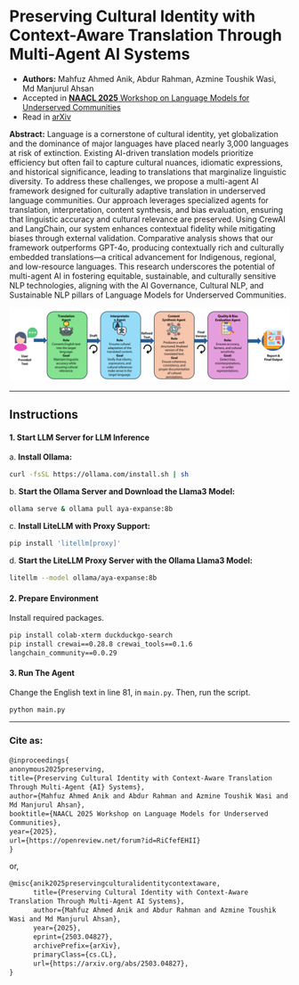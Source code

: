 # **Preserving Cultural Identity with Context-Aware Translation Through Multi-Agent AI Systems**
- **Authors:** Mahfuz Ahmed Anik, Abdur Rahman, Azmine Toushik Wasi, Md Manjurul Ahsan 
- Accepted in [**NAACL 2025** Workshop on Language Models for Underserved Communities](https://lm4uc.github.io/)
- Read in [arXiv](https://arxiv.org/abs/2503.04827)

**Abstract:** Language is a cornerstone of cultural identity, yet globalization and the dominance of major languages have placed nearly 3,000 languages at risk of extinction. Existing AI-driven translation models prioritize efficiency but often fail to capture cultural nuances, idiomatic expressions, and historical significance, leading to translations that marginalize linguistic diversity. To address these challenges, we propose a multi-agent AI framework designed for culturally adaptive translation in underserved language communities. Our approach leverages specialized agents for translation, interpretation, content synthesis, and bias evaluation, ensuring that linguistic accuracy and cultural relevance are preserved. Using CrewAI and LangChain, our system enhances contextual fidelity while mitigating biases through external validation. Comparative analysis shows that our framework outperforms GPT-4o, producing contextually rich and culturally embedded translations—a critical advancement for Indigenous, regional, and low-resource languages. This research underscores the potential of multi-agent AI in fostering equitable, sustainable, and culturally sensitive NLP technologies, aligning with the AI Governance, Cultural NLP, and Sustainable NLP pillars of Language Models for Underserved Communities.



![Fig](fig/MAS.png)

---


## Instructions
#### 1.  Start LLM Server for LLM Inference

a. **Install Ollama:**

   ```bash
   curl -fsSL https://ollama.com/install.sh | sh
   ```

b. **Start the Ollama Server and Download the Llama3 Model:**

   ```bash
   ollama serve & ollama pull aya-expanse:8b
   ```

c. **Install LiteLLM with Proxy Support:**

   ```bash
   pip install 'litellm[proxy]'
   ```

d. **Start the LiteLLM Proxy Server with the Ollama Llama3 Model:**

   ```bash
   litellm --model ollama/aya-expanse:8b
   ```

#### 2. Prepare Environment
Install required packages.

```
pip install colab-xterm duckduckgo-search
pip install crewai==0.28.8 crewai_tools==0.1.6 langchain_community==0.0.29
```

#### 3. Run The Agent
Change the English text in line 81, in `main.py`.
Then, run the script.

```
python main.py
```

---

### Cite as:

```
@inproceedings{
anonymous2025preserving,
title={Preserving Cultural Identity with Context-Aware Translation Through Multi-Agent {AI} Systems},
author={Mahfuz Ahmed Anik and Abdur Rahman and Azmine Toushik Wasi and Md Manjurul Ahsan},
booktitle={NAACL 2025 Workshop on Language Models for Underserved Communities},
year={2025},
url={https://openreview.net/forum?id=RiCfefEHII}
}
```
or,
```
@misc{anik2025preservingculturalidentitycontextaware,
      title={Preserving Cultural Identity with Context-Aware Translation Through Multi-Agent AI Systems}, 
      author={Mahfuz Ahmed Anik and Abdur Rahman and Azmine Toushik Wasi and Md Manjurul Ahsan},
      year={2025},
      eprint={2503.04827},
      archivePrefix={arXiv},
      primaryClass={cs.CL},
      url={https://arxiv.org/abs/2503.04827}, 
}
```
